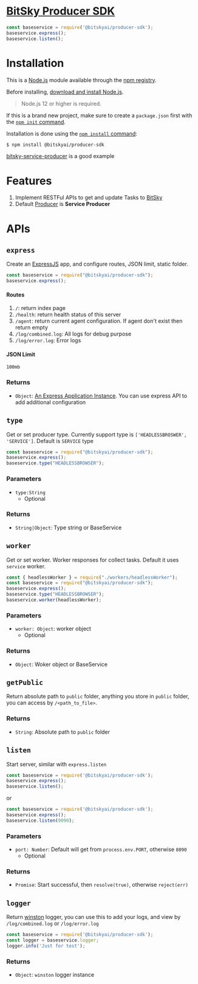 [BitSky Producer SDK](https://bitsky.ai)
===

```js
const baseservice = require('@bitskyai/producer-sdk');
baseservice.express();
baseservice.listen();
```

# Installation
This is a [Node.js](https://nodejs.org/en/) module available through the [npm registry](https://www.npmjs.com/).

Before installing, [download and install Node.js](https://nodejs.org/en/download/).
> Node.js 12 or higher is required.

If this is a brand new project, make sure to create a `package.json` first with
the [`npm init` command](https://docs.npmjs.com/creating-a-package-json-file).

Installation is done using the
[`npm install` command](https://docs.npmjs.com/getting-started/installing-npm-packages-locally):

```bash
$ npm install @bitskyai/producer-sdk
```

[bitsky-service-producer](https://github.com/bitskyai/bitsky-service-producer) is a good example

# Features
1. Implement RESTFul APIs to get and update Tasks to [BitSky](https://docs.bitsky.ai/overview#bitsky-supplier)
2. Default [Producer](https://docs.bitsky.ai/overview#producer) is **Service Producer**

# APIs
## `express`
Create an [ExpressJS](https://expressjs.com/) app, and configure routes, JSON limit, static folder.

```js
const baseservice = require("@bitskyai/producer-sdk");
baseservice.express();
```

#### Routes
1. `/`: return index page
2. `/health`: return health status of this server
3. `/agent`: return current agent configuration. If agent don't exist then return empty
4. `/log/combined.log`: All logs for debug purpose
5. `/log/error.log`: Error logs

#### JSON Limit
`100mb`

### Returns
- `Object`: [An Express Application Instance](https://expressjs.com/en/4x/api.html#express). You can use express API to add additional configuration

## `type`
Get or set producer type. Currently support type is `['HEADLESSBROSWER', 'SERVICE']`. Default is `SERVICE` type

```js
const baseservice = require("@bitskyai/producer-sdk");
baseservice.express();
baseservice.type("HEADLESSBROWSER");
```

### Parameters
- `type:String`
  - Optional

### Returns
- `String|Object`: Type string or BaseService

## `worker`
Get or set worker. Worker responses for collect tasks. Default it uses `service` worker.

```js
const { headlessWorker } = require("./workers/headlessWorker");
const baseservice = require("@bitskyai/producer-sdk");
baseservice.express();
baseservice.type("HEADLESSBROWSER");
baseservice.worker(headlessWorker);
```

### Parameters
- `worker: Object`: worker object
  - Optional

### Returns
- `Object`: Woker object or BaseService

## `getPublic`
Return absolute path to `public` folder, anything you store in `public` folder, you can access by `/<path_to_file>`.

### Returns
- `String`: Absolute path to `public` folder

## `listen`
Start server, similar with `express.listen`

```js
const baseservice = require('@bitskyai/producer-sdk');
baseservice.express();
baseservice.listen();
```
or
```js
const baseservice = require('@bitskyai/producer-sdk');
baseservice.express();
baseservice.listen(9090);
```

### Parameters
- `port: Number`: Default will get from `process.env.PORT`, otherwise `8090`
  - Optional

### Returns
- `Promise`: Start successful, then `resolve(true)`, otherwise `reject(err)`

## `logger`
Return [winston](https://github.com/winstonjs/winston) logger, you can use this to add your logs, and view by `/log/combined.log` or `/log/error.log`

```js
const baseservice = require('@bitskyai/producer-sdk');
const logger = baseservice.logger;
logger.info('Just for test');
```

### Returns
- `Object`: `winston` logger instance
